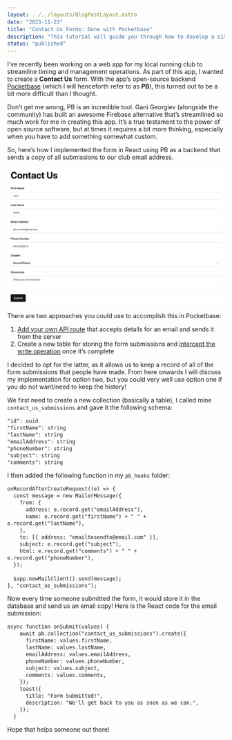```yaml
---
layout: ../../layouts/BlogPostLayout.astro
date: "2023-11-23"
title: "Contact Us Forms: Done with Pocketbase"
description: "This tutorial will guide you through how to develop a simple contact us form in React and have that submit a request to a support email while persisting the request on the database for future analysis."
status: "published"
---
```


I’ve recently been working on a web app for my local running club to streamline timing and management operations. As part of this app, I wanted to create a **Contact Us** form. With the app’s open-source backend [Pocketbase](https://pocketbase.io/) (which I will henceforth refer to as **PB**), this turned out to be a bit more difficult than I thought.

Don’t get me wrong, PB is an incredible tool. Gani Georgiev (alongside the community) has built an awesome Firebase alternative that’s streamlined so much work for me in creating this app. It’s a true testament to the power of open source software, but at times it requires a bit more thinking, especially when you have to add something somewhat custom.

So, here’s how I implemented the form in React using PB as a backend that sends a copy of all submissions to our club email address.

![The UI for the Contact Us form](../../images/01_contact_us_form.webp)

There are two approaches you could use to accomplish this in Pocketbase:

1. [Add your own API route](https://pocketbase.io/docs/js-routing/#registering-new-routes) that accepts details for an email and sends it from the server
2. Create a new table for storing the form submissions and [intercept the write operation](https://pocketbase.io/docs/js-records/) once it’s complete

I decided to opt for the latter, as it allows us to keep a record of all of the form submissions that people have made. From here onwards I will discuss my implementation for option two, but you could very well use option one if you do not want/need to keep the history!

We first need to create a new collection (basically a table), I called mine `contact_us_submissions` and gave it the following schema:

```
"id": uuid
"firstName": string
"lastName": string
"emailAddress": string
"phoneNumber": string
"subject": string
"comments": string
```

I then added the following function in my `pb_hooks` folder:

```
onRecordAfterCreateRequest((e) => {
  const message = new MailerMessage({
    from: {
      address: e.record.get("emailAddress"),
      name: e.record.get("firstName") + " " + e.record.get("lastName"),
    },
    to: [{ address: "emailtosendto@email.com" }],
    subject: e.record.get("subject"),
    html: e.record.get("comments") + " " + e.record.get("phoneNumber"),
  });

  $app.newMailClient().send(message);
}, "contact_us_submissions");
```

Now every time someone submitted the form, it would store it in the database and send us an email copy! Here is the React code for the email submission:

```
async function onSubmit(values) {
    await pb.collection("contact_us_submissions").create({
      firstName: values.firstName,
      lastName: values.lastName,
      emailAddress: values.emailAddress,
      phoneNumber: values.phoneNumber,
      subject: values.subject,
      comments: values.comments,
    });
    toast({
      title: "Form Submitted!",
      description: "We'll get back to you as soon as we can.",
    });
  }
```

Hope that helps someone out there!
